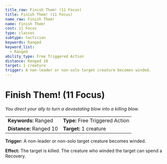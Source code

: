 ```yaml
---
title_raw: Finish Them! (11 Focus)
title: Finish Them! (11 Focus)
name_raw: Finish Them!
name: Finish Them!
cost: 11 Focus
type: classes
subtype: tactician
keywords: Ranged
keyword_list:
  - Ranged
ability_type: Free Triggered Action
distance: Ranged 10
target: 1 creature
trigger: A non-leader or non-solo target creature becomes winded.
---
```


# Finish Them! (11 Focus)

*You direct your ally to turn a devastating blow into a killing blow.*

|                         |                                 |
| :---------------------- | :------------------------------ |
| **Keywords:** Ranged    | **Type:** Free Triggered Action |
| **Distance:** Ranged 10 | **Target:** 1 creature          |

**Trigger:** A non-leader or non-solo target creature becomes winded.

**Effect:** The target is killed. The creature who winded the target can spend a Recovery.
